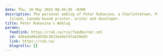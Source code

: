 ```yaml
---
date: Thu, 16 May 2024 08:44:45 -0300
description: The personal weblog of Peter Rukavina, a Charlottetown, Prince Edward
  Island, Canada-based printer, writer and developer.
title: Peter Rukavina's Weblog
params:
  feedlink: https://ruk.ca/rss/feedburner.xml
  id: 4dbada09ad558c3633e44af47a428e65
  link: https://ruk.ca/
  blogrolls: []
---
```

